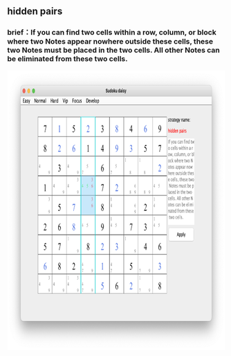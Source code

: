 ## hidden pairs    
### brief：If you can find two cells within a row, column, or block where two Notes appear nowhere outside these cells, these two Notes must be placed in the two cells. All other Notes can be eliminated from these two cells.     
<img src="picture/hidden_pairs_EN.png" width="825" height="645" >